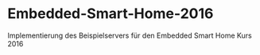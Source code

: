 # Embedded-Smart-Home-2016
Implementierung des Beispielservers für den Embedded Smart Home Kurs 2016
